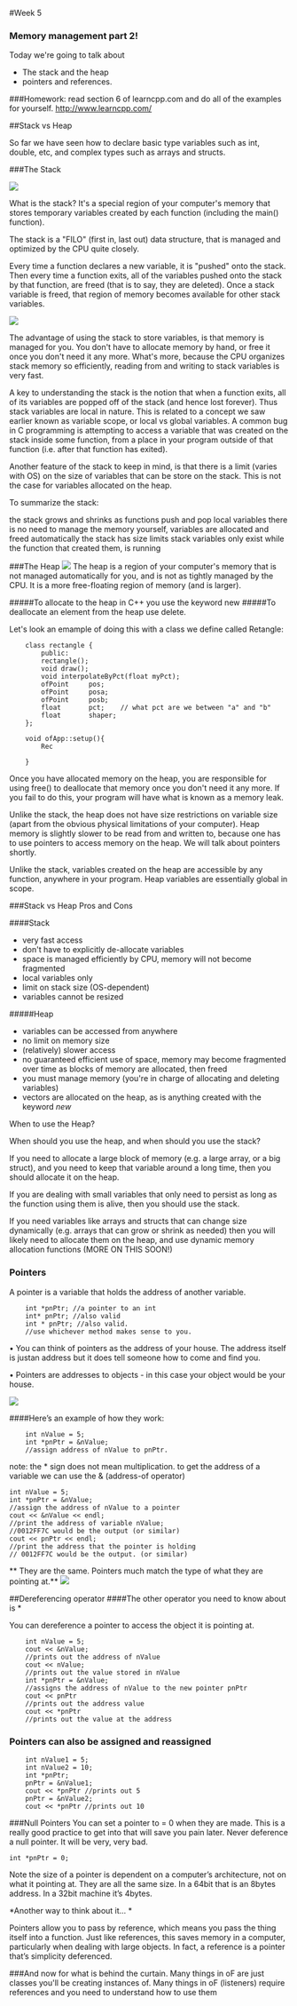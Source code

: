 #Week 5 

### Memory management part 2! 
Today we're going to talk about
* The stack and the heap 
* pointers and references.

###Homework: 
read section 6 of learncpp.com and do all of the examples for yourself. 
<http://www.learncpp.com/> 

##Stack vs Heap

So far we have seen how to declare basic type variables such as int, double, etc, and complex types such as arrays and structs.

###The Stack

![](images/stackCat.jpg)

What is the stack? It's a special region of your computer's memory that stores temporary variables created by each function (including the main() function).


 The stack is a "FILO" (first in, last out) data structure, that is managed and optimized by the CPU quite closely. 
 
 Every time a function declares a new variable, it is "pushed" onto the stack. Then every time a function exits, all of the variables pushed onto the stack by that function, are freed (that is to say, they are deleted). Once a stack variable is freed, that region of memory becomes available for other stack variables.

![](images/stack.png)

The advantage of using the stack to store variables, is that memory is managed for you. You don't have to allocate memory by hand, or free it once you don't need it any more. What's more, because the CPU organizes stack memory so efficiently, reading from and writing to stack variables is very fast.

A key to understanding the stack is the notion that when a function exits, all of its variables are popped off of the stack (and hence lost forever). Thus stack variables are local in nature. This is related to a concept we saw earlier known as variable scope, or local vs global variables. A common bug in C programming is attempting to access a variable that was created on the stack inside some function, from a place in your program outside of that function (i.e. after that function has exited).

Another feature of the stack to keep in mind, is that there is a limit (varies with OS) on the size of variables that can be store on the stack. This is not the case for variables allocated on the heap.

To summarize the stack:

the stack grows and shrinks as functions push and pop local variables
there is no need to manage the memory yourself, variables are allocated and freed automatically
the stack has size limits
stack variables only exist while the function that created them, is running


###The Heap
![](images/heap.jpg)
The heap is a region of your computer's memory that is not managed automatically for you, and is not as tightly managed by the CPU. It is a more free-floating region of memory (and is larger). 

#####To allocate to the heap in C++ you use the keyword new 
#####To deallocate an element from the heap use delete. 


Let's look an emample of doing this with a class we define called Retangle: 
		

        class rectangle {
       		public:
            rectangle();
            void draw();
            void interpolateByPct(float myPct);
            ofPoint		pos;
            ofPoint		posa;
            ofPoint		posb;
            float		pct;	// what pct are we between "a" and "b"
            float		shaper;
		};
		
		void ofApp::setup(){
			Rec
		
		}



Once you have allocated memory on the heap, you are responsible for using free() to deallocate that memory once you don't need it any more. If you fail to do this, your program will have what is known as a memory leak. 

Unlike the stack, the heap does not have size restrictions on variable size (apart from the obvious physical limitations of your computer). Heap memory is slightly slower to be read from and written to, because one has to use pointers to access memory on the heap. We will talk about pointers shortly.

Unlike the stack, variables created on the heap are accessible by any function, anywhere in your program. Heap variables are essentially global in scope.

###Stack vs Heap Pros and Cons

####Stack

* very fast access
* don't have to explicitly de-allocate variables
* space is managed efficiently by CPU, memory will not become fragmented
* local variables only
* limit on stack size (OS-dependent)
* variables cannot be resized

#####Heap

* variables can be accessed from anywhere
* no limit on memory size
* (relatively) slower access
* no guaranteed efficient use of space, memory may become fragmented over time as blocks of memory are allocated, then freed
* you must manage memory (you're in charge of allocating and deleting variables)
* vectors are allocated on the heap, as is anything created with the keyword *new*



When to use the Heap?

When should you use the heap, and when should you use the stack? 

If you need to allocate a large block of memory (e.g. a large array, or a big struct), and you need to keep that variable around a long time, then you should allocate it on the heap. 

If you are dealing with  small variables that only need to persist as long as the function using them is alive, then you should use the stack.  


If you need variables like arrays and structs that can change size dynamically (e.g. arrays that can grow or shrink as needed) then you will likely need to allocate them on the heap, and use dynamic memory allocation functions 
(MORE ON THIS SOON!) 

### Pointers 

A pointer is a variable that holds the address of another variable.

        int *pnPtr; //a pointer to an int        int* pnPtr; //also valid        int * pnPtr; //also valid.        //use whichever method makes sense to you.

• You can think of pointers as the address of your house. The address itself is justan address but it does tell someone how to come and find you.
• Pointers are addresses to objects - in this case your object would be your house.

![](images/address.png) 

####Here’s an example of how they work:
        int nValue = 5;        int *pnPtr = &nValue;        //assign address of nValue to pnPtr.        
note: the * sign does not mean multiplication.to get the address of a variable we can use the & (address-of operator) 
        

    int nValue = 5;    int *pnPtr = &nValue;    //assign the address of nValue to a pointer    cout << &nValue << endl;    //print the address of variable nValue;    //0012FF7C would be the output (or similar)     cout << pnPtr << endl;    //print the address that the pointer is holding    // 0012FF7C would be the output. (or similar) 

** They are the same. Pointers much match the type of what they arepointing at.**
![](images/point_ref.png) 

##Dereferencing operator 
####The other operator you need to know about is *
You can dereference a pointer to access the object it is pointing at.
        int nValue = 5;        cout << &nValue;        //prints out the address of nValue        cout << nValue;        //prints out the value stored in nValue        int *pnPtr = &nValue;        //assigns the address of nValue to the new pointer pnPtr        cout << pnPtr        //prints out the address value        cout << *pnPtr        //prints out the value at the address
        
### Pointers can also be assigned and reassigned
        int nValue1 = 5;        int nValue2 = 10;        int *pnPtr;        pnPtr = &nValue1;        cout << *pnPtr //prints out 5        pnPtr = &nValue2;        cout << *pnPtr //prints out 10###Null PointersYou can set a pointer to = 0 when they are made. This is a really good practiceto get into that will save you pain later. 
Never deference a null pointer. It will be very, very bad.
`int *pnPtr = 0;`
Note the size of a pointer is dependent on a computer’s architecture, not on what itpointing at. They are all the same size. In a 64bit that is an 8bytes address. In a 32bitmachine it’s 4bytes.


*Another way to think about it...*
Pointers allow you to pass by reference, which means you pass the thing itself into a function. Just like references, this saves memory in a computer, particularly when dealing with large objects. In fact, a reference is a pointer that’s simplicity deferenced.

###And now for what is behind the curtain. 
Many things in oF are just classes you'll be creating instances of. 
Many things in oF (listeners) require references and you need to understand how to use them


